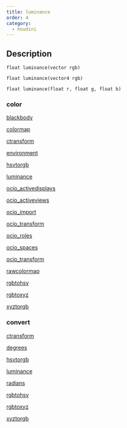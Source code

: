 ```yaml
---
title: luminance
order: 4
category:
  - houdini
---
```


## Description

`float luminance(vector rgb)`

`float luminance(vector4 rgb)`

`float luminance(float r, float g, float b)`

### color

[blackbody ](blackbody.html)

[colormap ](colormap.html)

[ctransform ](ctransform.html)

[environment ](environment.html)

[hsvtorgb ](hsvtorgb.html)

[luminance ](luminance.html)

[ocio_activedisplays ](ocio_activedisplays.html)

[ocio_activeviews ](ocio_activeviews.html)

[ocio_import ](ocio_import.html)

[ocio_transform ](ocio_parsecolorspace.html)

[ocio_roles ](ocio_roles.html)

[ocio_spaces ](ocio_spaces.html)

[ocio_transform ](ocio_transform.html)

[rawcolormap ](rawcolormap.html)

[rgbtohsv ](rgbtohsv.html)

[rgbtoxyz ](rgbtoxyz.html)

[xyztorgb ](xyztorgb.html)

### convert

[ctransform ](ctransform.html)

[degrees ](degrees.html)

[hsvtorgb ](hsvtorgb.html)

[luminance ](luminance.html)

[radians ](radians.html)

[rgbtohsv ](rgbtohsv.html)

[rgbtoxyz ](rgbtoxyz.html)

[xyztorgb ](xyztorgb.html)
